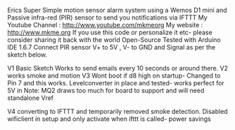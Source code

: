 
Erics Super Simple motion sensor alarm system using a Wemos D1 mini and Passive infra-red (PIR) sensor to send you notifications via IFTTT
My Youtube Channel  : http://www.youtube.com/mkmeorg
My website   : http://www.mkme.org
If you use this code or personalize it etc- please consider sharing it back with the world Open-Source 
Tested with Arduino IDE 1.6.7
Connect PIR sensor V+ to 5V , V- to GND and Signal as per the sketch below.

V1 Basic Sketch Works to send emails every 10 seconds or around there.
V2 works smoke and motion
V3 Wont boot if d8 high on startup- Changed to Pin 7 and this works. Levelconverter in place and tested- works perfect for 5V in
   Note: MQ2 draws too much for board to support and will need standalone Vref

V4 converting to IFTTT and temporarily removed smoke detection. Disabled wificlient in setup and only activate when ifttt is called- power savings